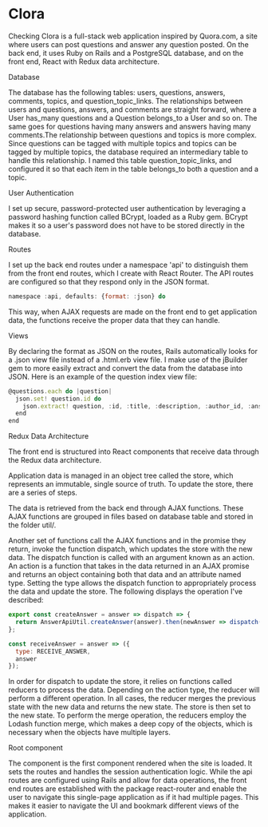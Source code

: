 # Clora
Checking
Clora is a full-stack web application inspired by Quora.com, a site where users can post questions and answer any question posted. On the back end, it uses Ruby on Rails and a PostgreSQL database, and on the front end, React with Redux data architecture.

Database

The database has the following tables: users, questions, answers, comments, topics, and question_topic_links. The relationships between users and questions, answers, and comments are straight forward, where a User has_many questions and a Question belongs_to a User and so on. The same goes for questions having many answers and answers having many comments.The relationship between questions and topics is more complex. Since questions can be tagged with multiple topics and topics can be tagged by multiple topics, the database required an intermediary table to handle this relationship. I named this table question_topic_links, and configured it so that each item in the table belongs_to both a question and a topic.

User Authentication

I set up secure, password-protected user authentication by leveraging a password hashing function called BCrypt, loaded as a Ruby gem. BCrypt makes it so a user's password does not have to be stored directly in the database.

Routes

I set up the back end routes under a namespace 'api' to distinguish them from the front end routes, which I create with React Router. The API routes are configured so that they respond only in the JSON format.

```javascript
namespace :api, defaults: {format: :json} do
```

This way, when AJAX requests are made on the front end to get application data, the functions receive the proper data that they can handle.

Views

By declaring the format as JSON on the routes, Rails automatically looks for a .json view file instead of a .html.erb view file. I make use of the jBuilder gem to more easily extract and convert the data from the database into JSON. Here is an example of the question index view file:

```javascript
@questions.each do |question|
  json.set! question.id do
    json.extract! question, :id, :title, :description, :author_id, :answers, :topics
  end
end
```


Redux Data Architecture

The front end is structured into React components that receive data through the Redux data architecture.

Application data is managed in an object tree called the store, which represents an immutable, single source of truth. To update the store, there are a series of steps.

The data is retrieved from the back end through AJAX functions. These AJAX functions are grouped in files based on database table and stored in the folder util/.

Another set of functions call the AJAX functions and in the promise they return, invoke the function dispatch, which updates the store with the new data. The dispatch function is called with an argument known as an action. An action is a function that takes in the data returned in an AJAX promise and returns an object containing both that data and an attribute named type. Setting the type allows the dispatch function to appropriately process the data and update the store. The following displays the operation I've described:

```javascript
export const createAnswer = answer => dispatch => {
  return AnswerApiUtil.createAnswer(answer).then(newAnswer => dispatch(receiveAnswer(newAnswer)));
};

const receiveAnswer = answer => ({
  type: RECEIVE_ANSWER,
  answer
});
```

In order for dispatch to update the store, it relies on functions called reducers to process the data. Depending on the action type, the reducer will perform a different operation. In all cases, the reducer merges the previous state with the new data and returns the new state. The store is then set to the new state. To perform the merge operation, the reducers employ the Lodash function merge, which makes a deep copy of the objects, which is necessary when the objects have multiple layers.

Root component

The <Root> component is the first component rendered when the site is loaded. It sets the routes and handles the session authentication logic. While the api routes are configured using Rails and allow for data operations, the front end routes are established with the package react-router and enable the user to navigate this single-page application as if it had multiple pages. This makes it easier to navigate the UI and bookmark different views of the application.
